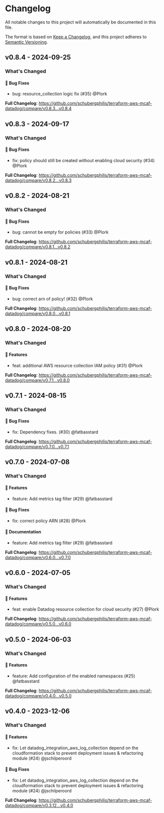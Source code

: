 # Changelog

All notable changes to this project will automatically be documented in this file.

The format is based on [Keep a Changelog](https://keepachangelog.com/en/1.0.0/),
and this project adheres to [Semantic Versioning](https://semver.org/spec/v2.0.0.html).

## v0.8.4 - 2024-09-25

### What's Changed

#### 🐛 Bug Fixes

* bug: resource_collection logic fix (#35) @Plork

**Full Changelog**: https://github.com/schubergphilis/terraform-aws-mcaf-datadog/compare/v0.8.3...v0.8.4

## v0.8.3 - 2024-09-17

### What's Changed

#### 🐛 Bug Fixes

* fix: policy should still be created without enabling cloud security (#34) @Plork

**Full Changelog**: https://github.com/schubergphilis/terraform-aws-mcaf-datadog/compare/v0.8.2...v0.8.3

## v0.8.2 - 2024-08-21

### What's Changed

#### 🐛 Bug Fixes

* bug: cannot be empty for policies (#33) @Plork

**Full Changelog**: https://github.com/schubergphilis/terraform-aws-mcaf-datadog/compare/v0.8.1...v0.8.2

## v0.8.1 - 2024-08-21

### What's Changed

#### 🐛 Bug Fixes

* bug: correct arn of policy! (#32) @Plork

**Full Changelog**: https://github.com/schubergphilis/terraform-aws-mcaf-datadog/compare/v0.8.0...v0.8.1

## v0.8.0 - 2024-08-20

### What's Changed

#### 🚀 Features

* feat: additional AWS resource collection IAM policy (#31) @Plork

**Full Changelog**: https://github.com/schubergphilis/terraform-aws-mcaf-datadog/compare/v0.7.1...v0.8.0

## v0.7.1 - 2024-08-15

### What's Changed

#### 🐛 Bug Fixes

* fix: Dependency fixes. (#30) @fatbasstard

**Full Changelog**: https://github.com/schubergphilis/terraform-aws-mcaf-datadog/compare/v0.7.0...v0.7.1

## v0.7.0 - 2024-07-08

### What's Changed

#### 🚀 Features

* feature: Add metrics tag filter (#29) @fatbasstard

#### 🐛 Bug Fixes

* fix: correct policy ARN (#28) @Plork

#### 📖 Documentation

* feature: Add metrics tag filter (#29) @fatbasstard

**Full Changelog**: https://github.com/schubergphilis/terraform-aws-mcaf-datadog/compare/v0.6.0...v0.7.0

## v0.6.0 - 2024-07-05

### What's Changed

#### 🚀 Features

* feat: enable Datadog resource collection for cloud security (#27) @Plork

**Full Changelog**: https://github.com/schubergphilis/terraform-aws-mcaf-datadog/compare/v0.5.0...v0.6.0

## v0.5.0 - 2024-06-03

### What's Changed

#### 🚀 Features

* feature: Add configuration of the enabled namespaces (#25) @fatbasstard

**Full Changelog**: https://github.com/schubergphilis/terraform-aws-mcaf-datadog/compare/v0.4.0...v0.5.0

## v0.4.0 - 2023-12-06

### What's Changed

#### 🚀 Features

* fix: Let datadog_integration_aws_log_collection depend on the cloudformation stack to prevent deployment issues & refactoring module (#24) @jschilperoord

#### 🐛 Bug Fixes

* fix: Let datadog_integration_aws_log_collection depend on the cloudformation stack to prevent deployment issues & refactoring module (#24) @jschilperoord

**Full Changelog**: https://github.com/schubergphilis/terraform-aws-mcaf-datadog/compare/v0.3.12...v0.4.0
